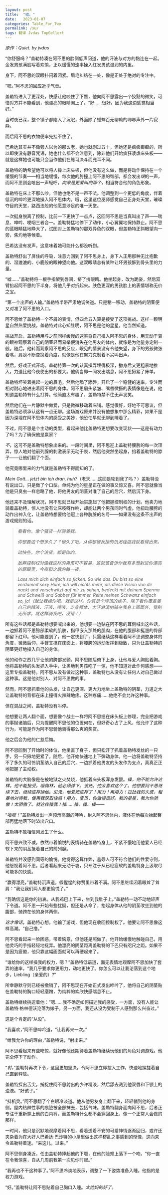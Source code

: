 ```yaml
---
layout: post
title:  "嘘。"
date:   2023-01-07
categories: Table_For_Two
permalink: /xu/
tags: 翻译 Jvdas TopGellert
---
```


*原作：Quiet. by jvdas*



“你舒服吗？”盖勒特凑在阿不思的脸侧低声问道，他的汗液与对方的黏连在一起。金发男孩满脸写着欢愉，正以缓慢的速率操入红发男孩湿润的内里。

身下，阿不思的双眼扑闪着闭紧。眉毛纠结在一处，像是正处于绝对的专注中。

“嗯。”阿不思的回应近乎气音。

盖勒特进入了更深处，快感让他咬住了下唇，他向阿不思露出一个狡黠的微笑，可惜对方并不能看到，他漂亮的眼睛阖上了。“好……很好。因为我这边感觉相当好。”

当时夜已深，整个镇子都陷入了沉眠，外面除了蟋蟀百无聊赖的唧唧声外一片寂静。

而后阿不思的衣物便率先挂不住了。

巴希达其实并不像旁人以为的那么老，她也就刚过五十，但她还是疯疯癫癫的，所以即使没有静音咒语，她也什么都不会注意到，除非他们开始疯狂凌虐床头板——就是这样她也可能只会当作他们在练习决斗而充耳不闻。

盖勒特的确希望他可以将人操上床头板，但他没有这么做，而是将动作保持在一个缓慢的节奏——相当地缓慢，每次他的胯撞上阿不思的臀部，都会发出*啵*的一声，而阿不思则会呛出一声轻呼，*向来是更爱叫的那个*，相当符合他的角色形象。

盖勒特在床上不那么吵，但他也绝不是一声不吭。他调整到一个更低的角度，伴着低沉的呻吟更深地操入阿不思体内。哦，这里这位巫师感觉自己正身处天堂，璀璨夺目的天堂，路西法般的他愿意涉足的唯一天堂。

一次挺身脱离了控制，比前一下更快了一点点，这回阿不思是当真叫出了声——喘息、呻吟、哽咽三者合一。盖勒特猛地停下了动作，小心翼翼地保持静止。阿不思的蓝眼睛猛地睁大了，试图对上盖勒特的那双异色的双眼，但盖勒特正斜眼望向一旁，焦灼地等候着。

巴希达没有发声，这意味着她可能什么都没听到。

盖勒特舒出了屏住的呼吸，注意力回到了阿不思身上，身下人正用那种无比抱歉的、湿漉漉的、小鹿般的眼神望向他。这双眼睛总有某种让坏男孩酥到骨头里的力量。

“嘘……”盖勒特将一根手指架到唇间，挤了挤眼睛。他坐起身，改为跪姿，然后双臂抬起阿不思的下半身，将他几乎对折起来。肤色更深的男孩脸上的表情堪称无价之宝。

“第一个出声的人输。”盖勒特半带严肃地调笑道。只是稍一移动，盖勒特的阴茎便又对准了阿不思的入口。

阿不思给了盖勒特一个不屑的表情，但四舍五入算是接受了这项挑战。这样一颗明星自然热爱挑战，盖勒特对此心知肚明，阿不思是他的星星，他当然知道。

挑战开启，盖勒特用与之前同样缓慢的速率将自己推入阿不思的身体，用无动于衷的眼神观察着自己的阴茎轻而易举便消失在他男友的体内，就像是为他量身定制一般。随后，他转而观察阿不思的反应，眼见的情景没有令他失望，身下的男孩微张着嘴，肩膀不断变换着角度，就像是他在努力克制着不尖叫出声。

然后，好戏正式开场。盖勒特第一次的认真操弄埋得极深，撤身后又更粗暴地推入，力道比他今夜使出的都要大。他俩当即一同发出喘息，阿不思揪紧了床单。

盖勒特坏笑着挑起一边的眉毛，然后他舔了舔唇，开启了一个稳健的速率，专注而相对耐心地进出着阿不思的身体。阿不思眉头紧皱、嘴唇微撅的表情像是在说，他知道盖勒特有什么打算。他简直太有趣了，盖勒特禁不住无声发笑。

然后他们在一片静默中做爱，只是微微移动着床铺。感觉很好，好地不可思议，但盖勒特必须承认这有一点无聊。这场游戏原来并没有他想象中那么精彩，如果不是因为深埋在阿不思体内的感受之美妙，他恐怕早就无聊到睡着了。

不过，阿不思是个主动的类型，看起来他比盖勒特更想要改变现状——这是有动力了吗？为了确保他是赢家？

*不*，这可不是盖勒特想象出来的。一段时间里，阿不思迎上盖勒特腰胯的每一次顶弄，惊人地对他前列腺的刺激表示无动于衷，然后他突然坐起身，掐着盖勒特的脖子——让他们翻了个面。

他究竟哪里来的力气就是盖勒特不得而知的了。

*Mein Gott... jetzt bin ich dran, huh?*（老天……这回是轮到我了吗？）盖勒特没有说出口，只是做了个口型。单纯为他的星星正在做的事又惊又喜。阿不思就像当他是只臭虫一样忽略了他，将他男友的阴茎对准了自己的后穴，然后沉下身。

他还来不及理解状况，阿不思就已经开始实施起了他把握控制权的计划。他卖力地骑着盖勒特，惊人地没有让床吱呀作响，却能让两个男孩同时气虚。他扭动腰胯的动作出神入化，让盖勒特想要给他冠上各种肮脏的名号——如果没有这条不出声的游戏规则的话。

> <em>看看你，像个骚货一样骑着我。</em>
> 
> <em>你想要这个想多久了？很久了吧，从你想被我操的饥渴程度我就看得出来。</em>
> 
> <em>动快些，你个浪货。都是你的。</em>
> 
> <em>放弃控制权对像我这样的男孩可不容易，这就该告诉你我有多想射进你漂亮的屁眼里，今夜和之后的每一夜。</em>
> 
> <em>Lass mich dich einfach so ficken. So wie das. Du bist so eine verdammt sexy Hure, ich will nichts mehr, als diese Vision von dir nackt und verschwitzt auf mir zu sehen, bedeckt mit deinem Sperma und Schweiß und Sabber für immer. Reite meinen Schwanz einfach so, ja!（就让我操你吧。就是这样。你真是个淫荡的婊子，除了看你覆盖着自己的精液、汗液、唾液，赤身裸体、大汗淋漓地骑在我身上画面外，我别无所求。就这样骑我吧，没错！）</em>

所有这些话都是盖勒特想要喊出来的，他想要一边贴在阿不思的耳侧喊出这些话，一边抓着阿不思胯部柔软的肌肤，指甲嵌入那处的肌肉，在他的腹部和挺翘的臀部都留下红印。他可能要到了，他一定快到了，只需继续这样看着阿不思调整身体的角度，微微后仰，手臂支撑在床面上，将腰胯的运动发挥到极致，只为让盖勒特的阴茎更好地操入自己的身体。

他的动作之烈几乎让他的胯部发颤，阿不思随后俯下上身，让他与爱人胸贴着胸。他将盖勒特的头发抓入手中，让奥地利男孩吃了一惊，他不知道对此作何感想——这里专指盖勒特。阿不思从没有做过这种事，盖勒特也从没有让任何人对自己做过这种事。这是他对别人、对阿不思做的事。

然而，阿不思抓着他的头发，让自己更深、更大力地坐上盖勒特的阴茎，力道之大让盖勒特的背都在床上撞得火辣辣地疼。这种疼痛……他绝不会允许这种事。

但在混战之间，盖勒特没有叫停。

他想要让两人翻个面，想要像个战士一样将阿不思摁在床头板上修理，完全把游戏的事抛诸脑后，只为提醒阿不思他的位置何在，但好奇心占了上风，他允许了这种行为，可能是作为阿不思骑他骑得那么爽的奖赏。

他之后会为他的仁慈后悔。

阿不思回到了开始时的体位，他坐直了身子，但只松开了抓着盖勒特发丝的一只手，另一只揪地更紧了。随后，他开始快速地上下弹动身体，他一边将盖勒特坚持不了多久的可怜阴茎纳入自己的后穴，一边抓着他男友的头发作为支点，真真正正地把握了主动权。

盖勒特的大脑像是在被地狱之火焚烧，他抵着床头板浑身发颤。*操，他不能允许这样。他不能接受。哦梅林，他必须停下。该死，他太喜欢这个了。他想要阿不思继续下去，继续这样操他。见鬼，他爱死这样了！用力！再用力！拉扯我的头皮，粗暴地对待我，使用我获取快感！用力，宝贝，你做得很好。我的星星，我为你骄傲！太骄傲了。就这样操我！操……操、操、操——*

“*哈嗯！*”盖勒特发出一声预示高潮的呻吟，射入阿不思体内，液体在他每次抬起臀部再猛地落下时溢出穴口。

盖勒特不敢相信刚发生了什么。

阿不思兴致不减，依然带着愉悦的表情骑在盖勒特身上，不紧不慢地用他爱人已经软下来的阴茎抵着自己的前列腺。

盖勒特并没感到同等的愉悦。他觉得这算作弊，羞辱人可不符合他们的性爱守则，他怒视着阿不思，后者看起来无动于衷，只专注于从已经疲软的盖勒特身上汲取尽可能多的快感。

“赢得漂亮，”盖勒特沉声道，假惺惺的称赞里带着不满。阿不思继续闭着眼耸了耸肩：“我让我们两人都更愉悦了。”

“我确信这是你的初衷。从我鸡巴上下来，坐到我肚子上。”盖勒特一动不动地轻声下令道。阿不思一开始有些犹疑，但还是从命了，抬起身体从他的阴茎改坐到他的腹部，骑跨在他的身体两侧。

*这才像话*，盖勒特心想。他输了游戏，但他现在收回控制权了。他要让阿不思像这样高潮。“自己撸。”

阿不思看起来一脸困惑，带着恼意，但他还是照做了。他开始缓慢地触碰自己，用他灵巧的手指轻轻地抚弄。他漂亮的阴茎距离盖勒特的下巴只有咫尺之距。如果不是因为疲倦，他只靠这幅画面就可以再硬起来了。

“谁给你的这样操我的权力，嗯？”盖勒特低语道，面无表情地观摩阿不思加快了套弄的速率，“我几乎要求你更用力，动地更快了。你怎么可以让我沦落到这个地步，Liebling（亲爱的）?”

所幸静默守则已经被撤销了，阿不思现在开始正式发出呻吟了，他将自己的阴茎贴在盖勒特的胸口轻轻磨蹭，为纯粹的欢欣快感喘息不止。

盖勒特继续挑逗着他：“嗯……我不确定如何描述我的感受，一方面，没有人能让盖勒特·格林德沃沦落为婊子，另一方面，我还从没为受制于人感到那么兴奋过。”

这是个肯定的“从没”。

“我喜欢，”阿不思呻吟道，“让我再来一次。”

“给我允许你的理由，”盖勒特说，“射出来。”

阿不思看起来有些吃惊，就好像他还期待着盖勒特继续玩他们的角色对调游戏。他完全停下了动作。

“*射。*”盖勒特再次下令，这回更加坚决，令阿不思立即投入工作，快速地揉搓着自己直到释放。

盖勒特探出舌尖，捕捉住阿不思射出的少许精液，然后舔去溅到他双唇和下颚上的浊液。“好孩子。”

“抖机灵。”阿不思翻了个白眼冷淡道。他从他男友身上翻下来，轻轻躺到他的身侧。屋内热辣性事的痕迹被全部抹去，包括气味。盖勒特翻身面向阿不思，后者正专注于重新穿上他的白内裤，而盖勒特什么都不会穿回身上，像一个正常人会做的那样。

一时间，他只是沉默地观摩着阿不思，看着透着不安的可爱神情逐渐回归，或许还夹杂着为在大好人巴希达·巴沙特的小屋里做出这样秽乱之事感到的惭愧，这向来令盖勒特着迷。“来这儿，过来。”

阿不思侧身凑近，任由盖勒特捧起他的下颚，在他的脸颊上落下一个吻。“你一直在令我惊喜，自从几周前我第一次见你时起。”

“我再也不干这种事了。”阿不思冷淡地表示，调整了一下姿势准备入睡。他指的是权力游戏。

“好。”盖勒特让阿不思贴着自己胸口入睡。*太他妈的好了。*


